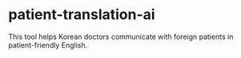 # patient-translation-ai
This tool helps Korean doctors communicate with foreign patients in patient-friendly English.
